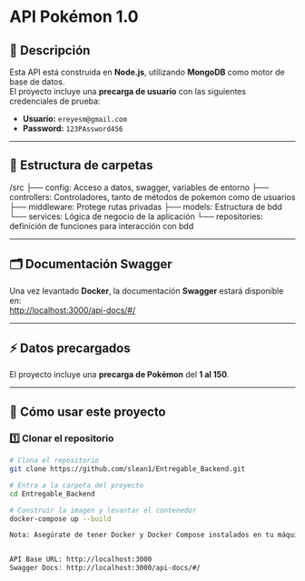 # API Pokémon 1.0

## 📌 Descripción

Esta API está construida en **Node.js**, utilizando **MongoDB** como motor de base de datos.  
El proyecto incluye una **precarga de usuario** con las siguientes credenciales de prueba:

- **Usuario:** `ereyesm@gmail.com`
- **Password:** `123PAssword456`

---

## 📂 Estructura de carpetas

/src
├── config: Acceso a datos, swagger, variables de entorno
├── controllers: Controladores, tanto de métodos de pokemon como de usuarios
├── middleware: Protege rutas privadas
├── models: Estructura de bdd
└── services: Lógica de negocio de la aplicación
└── repositories: definición de funciones para interacción con bdd


---

## 🗂️ Documentación Swagger

Una vez levantado **Docker**, la documentación **Swagger** estará disponible en:  
[http://localhost:3000/api-docs/#/](http://localhost:3000/api-docs/#/)

---

## ⚡ Datos precargados

El proyecto incluye una **precarga de Pokémon** del **1 al 150**.

---

## 🚀 Cómo usar este proyecto

### 1️⃣ Clonar el repositorio

```bash
# Clona el repositorio
git clone https://github.com/slean1/Entregable_Backend.git

# Entra a la carpeta del proyecto
cd Entregable_Backend

# Construir la imagen y levantar el contenedor
docker-compose up --build

Nota: Asegúrate de tener Docker y Docker Compose instalados en tu máquina.


API Base URL: http://localhost:3000
Swagger Docs: http://localhost:3000/api-docs/#/
